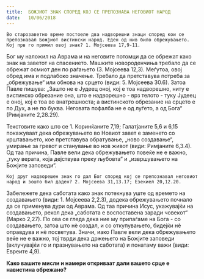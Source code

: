 ```yaml
---
title:  БОЖЈИОТ ЗНАК СПОРЕД КОЈ СЕ ПРЕПОЗНАВА НЕГОВИОТ НАРОД
date:   10/06/2018
---
```


`Во старозаветно време постоеле два надворешни знаци според кои се препознавал Божјиот вистински народ. Еден од нив било обрежувањето. Кој прв го примил овој знак? 1. Мојсеева 17,9-11.`

Бог му наложил на Аврама и на неговите потомци да се обрежат како знак на заветот на спасението. Машките новороденчиња требало да се обрежат осмиот ден по раѓањето (3. Мојсеева 12,3). Меѓутоа, овој обред има и подлабоко значење. Требало да претставува потреба за „обрежување“ или обнова на срцето (види: 5. Мојсеева 30.6). Затоа Павле пишува: „Зашто не е Јудеец оној, кој е тоа надворешно, ниту е вистинско обрезание она, што е надворешно - врз телото - туку Јудеец е оној, кој е тоа во внатрешноста; а вистинското обрезание на срцето е по Дух, а не по буква. Неговата пофалба не е од луѓето, а од Бога“ (Римјаните 2,28.29).

Текстовите како што се 1. Коринќаните 7,19; Галатјаните 5,6 и 6,15 покажуваат дека обрежувањето во Новиот завет е заменето со крштавањето, кое претставува обратување, „ново создавање“, умирање за гревот и станување во нов живот (види: Римјаните 6,3.4). Од таа причина, Павле вели дека обрежувањето повеќе не е важно, „туку верата, која дејствува преку љубовта“ и „извршувањето на Божјите заповеди“.

`Кој друг надворешен знак го дал Бог според кој се препознавал неговиот народ и зошто бил даден? 2. Мојсеева 31,13.17; Езекиел 20,12.20.`

Забележете дека саботата како знак потекнува уште од времето на создавањето (види: 1. Мојсеева 2,2.3), додека обрежувањето почнало да се применува дури од Аврама. Од таа причина Исус, укажувајќи на создавањето, рекол дека „саботата е воспоставена заради човекот“ (Марко 2,27). По ова се гледа дека ние му припаѓаме на Бога - со создавањето, затоа што нѐ создал, и со откупувањето, бидејќи нѐ оправдува и нѐ посветува. Значи, иако Павле вели дека обрежувањето веќе не е важно, тој тврди дека држењето на Божјите заповеди (вклучувајќи го и празнувањето на саботата) и понатаму важи (види: Евреите 4,9).

**Како вашите мисли и намери откриваат дали вашето срце е навистина обрежано?**
